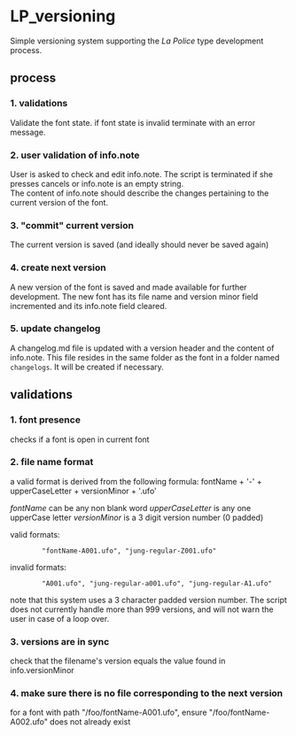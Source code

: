 # LP_versioning

Simple versioning system supporting the _La Police_ type development process.

## process

### 1. validations
Validate the font state. if font state is invalid terminate with an error message.

### 2. user validation of info.note
User is asked to check and edit info.note. The script is terminated if she presses cancels or info.note is an empty string.  
The content of info.note should describe the changes pertaining to the current version of the font.

### 3. "commit" current version
The current version is saved (and ideally should never be saved again)

### 4. create next version
A new version of the font is saved and made available for further development. The new font has its file name and version minor field incremented and its info.note field cleared.

### 5. update changelog
A changelog.md file is updated with a version header and the content of info.note. This file resides in the same folder as the font in a folder named `changelogs`. It will be created if necessary.

## validations

### 1. font presence

checks if a font is open in current font

### 2. file name format

a valid format is derived from the following formula:
			fontName + '-' + upperCaseLetter + versionMinor + '.ufo'

_fontName_ can be any non blank word
_upperCaseLetter_ is any one upperCase letter
_versionMinor_ is a 3 digit version number (0 padded)

valid formats:

			"fontName-A001.ufo", "jung-regular-Z001.ufo"

invalid formats:

			"A001.ufo", "jung-regular-a001.ufo", "jung-regular-A1.ufo"


note that this system uses a 3 character padded version number. The script does not currently handle more than 999 versions, and will not warn the user in case of a loop over.
			
### 3. versions are in sync

check that the filename's version equals the value found in info.versionMinor


### 4. make sure there is no file corresponding to the next version

for a font with path "/foo/fontName-A001.ufo", ensure "/foo/fontName-A002.ufo" does not already exist
